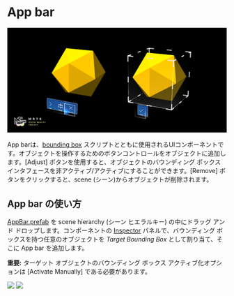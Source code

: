 # App bar #

![App bar](../Documentation/Images/AppBar/MRTK_AppBar_Main.png)

App barは、[bounding box](README_BoundingBox.md) スクリプトとともに使用されるUIコンポーネントです。オブジェクトを操作するためのボタンコントロールをオブジェクトに追加します。[Adjust] ボタンを使用すると、オブジェクトのバウンディング ボックス インタフェースを非アクティブ/アクティブにすることができます。[Remove] ボタンをクリックすると、scene (シーン)からオブジェクトが削除されます。

## App bar の使い方 ##
[AppBar.prefab](https://github.com/Microsoft/MixedRealityToolkit-Unity/blob/mrtk_release/Assets/MixedRealityToolkit.SDK/Features/UX/Prefabs/AppBar/AppBar.prefab) を scene hierarchy (シーン ヒエラルキー) の中にドラッグ アンド ドロップします。コンポーネントの [Inspector](インスペクター) パネルで、バウンディング ボックスを持つ任意のオブジェクトを  *Target Bounding Box* として割り当て、そこに App bar を追加します。

**重要:** ターゲット オブジェクトのバウンディング ボックス アクティブ化オプションは [Activate Manually] である必要があります。

<img src="../Documentation/Images/AppBar/MRTK_AppBar_Setup1.png" width="450">

<img src="../Documentation/Images/AppBar/MRTK_AppBar_Setup2.png" width="450">


